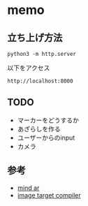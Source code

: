 # memo
## 立ち上げ方法

```
python3 -m http.server
```
以下をアクセス
```
http://localhost:8000 
```

## TODO
- マーカーをどうするか
- あざらしを作る
- ユーザーからのinput
- カメラ

## 参考
- [mind ar](https://github.com/hiukim/mind-ar-js?tab=readme-ov-file)
- [image target compiler](https://hiukim.github.io/mind-ar-js-doc/tools/compile/)